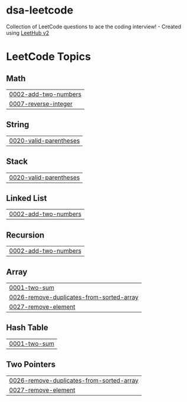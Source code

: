 # dsa-leetcode
Collection of LeetCode questions to ace the coding interview! - Created using [LeetHub v2](https://github.com/arunbhardwaj/LeetHub-2.0)

<!---LeetCode Topics Start-->
# LeetCode Topics
## Math
|  |
| ------- |
| [0002-add-two-numbers](https://github.com/nikihdyt/dsa-leetcode/tree/master/0002-add-two-numbers) |
| [0007-reverse-integer](https://github.com/nikihdyt/dsa-leetcode/tree/master/0007-reverse-integer) |
## String
|  |
| ------- |
| [0020-valid-parentheses](https://github.com/nikihdyt/dsa-leetcode/tree/master/0020-valid-parentheses) |
## Stack
|  |
| ------- |
| [0020-valid-parentheses](https://github.com/nikihdyt/dsa-leetcode/tree/master/0020-valid-parentheses) |
## Linked List
|  |
| ------- |
| [0002-add-two-numbers](https://github.com/nikihdyt/dsa-leetcode/tree/master/0002-add-two-numbers) |
## Recursion
|  |
| ------- |
| [0002-add-two-numbers](https://github.com/nikihdyt/dsa-leetcode/tree/master/0002-add-two-numbers) |
## Array
|  |
| ------- |
| [0001-two-sum](https://github.com/nikihdyt/dsa-leetcode/tree/master/0001-two-sum) |
| [0026-remove-duplicates-from-sorted-array](https://github.com/nikihdyt/dsa-leetcode/tree/master/0026-remove-duplicates-from-sorted-array) |
| [0027-remove-element](https://github.com/nikihdyt/dsa-leetcode/tree/master/0027-remove-element) |
## Hash Table
|  |
| ------- |
| [0001-two-sum](https://github.com/nikihdyt/dsa-leetcode/tree/master/0001-two-sum) |
## Two Pointers
|  |
| ------- |
| [0026-remove-duplicates-from-sorted-array](https://github.com/nikihdyt/dsa-leetcode/tree/master/0026-remove-duplicates-from-sorted-array) |
| [0027-remove-element](https://github.com/nikihdyt/dsa-leetcode/tree/master/0027-remove-element) |
<!---LeetCode Topics End-->